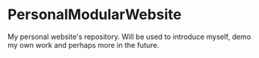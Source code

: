 # PersonalModularWebsite
My personal website's repository. Will be used to introduce myself, demo my own work and perhaps more in the future.
